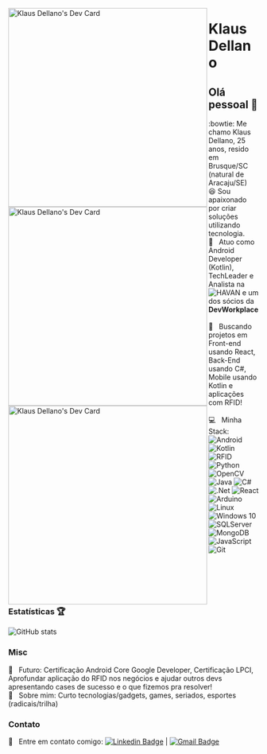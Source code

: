 <a href="https://app.daily.dev/klausdell"><img align="left" src="https://api.daily.dev/devcards/cecd62bd073e443ea95a7d9b698ff4e8.png?r=8yd" width="400" alt="Klaus Dellano's Dev Card"/></a>
<a href="https://app.daily.dev/DailyDevTips"><img align="left" src="https://github.com/kdds22/kdds22/blob/master/devcard.svg" width="400" alt="Klaus Dellano's Dev Card"/></a>

<a href="https://app.daily.dev/klausdell"><img align="left" src="https://github.com/kdds22/kdds22/blob/master/devcard.svg" width="400" alt="Klaus Dellano's Dev Card"/></a>


# Klaus Dellano

## Olá pessoal 👋

:bowtie: Me chamo Klaus Dellano, 25 anos, resido em Brusque/SC (natural de Aracaju/SE)<br/>
:satisfied: Sou apaixonado por criar soluções utilizando tecnologia.<br/>
 :rocket:  &nbsp; Atuo como Android Developer (Kotlin), TechLeader e Analista na <img alt="HAVAN" src="https://img.shields.io/badge/HAVAN-%230F1689.svg?&style=for-the-badge&logo=hugo&logoColor=white"/> e um dos sócios da **DevWorkplace**
 <br/><br/> :purple_heart: &nbsp; Buscando projetos em Front-end usando React, Back-End usando C#, Mobile usando Kotlin e aplicações com RFID!
 <br/><br/> :computer: &nbsp; Minha Stack: 
<img alt="Android" src="https://img.shields.io/badge/Android-3DDC84?style=for-the-badge&logo=android&logoColor=white" />
<img alt="Kotlin" src="https://img.shields.io/badge/kotlin-%230095D5.svg?&style=for-the-badge&logo=kotlin&logoColor=white"/>
<img alt="RFID" src="https://img.shields.io/badge/Rfid-%23e6e6fa.svg?&style=for-the-badge&logo=sonarsource&logoColor=black"/>
<img alt="Python" src="https://img.shields.io/badge/python-%2314354C.svg?&style=for-the-badge&logo=python&logoColor=white"/>
<img alt="OpenCV" src="https://img.shields.io/badge/opencv-%23white.svg?&style=for-the-badge&logo=opencv&logoColor=white"/>
<img alt="Java" src="https://img.shields.io/badge/java-%23ED8B00.svg?&style=for-the-badge&logo=java&logoColor=white"/>
<img alt="C#" src="https://img.shields.io/badge/c%23-%23239120.svg?&style=for-the-badge&logo=c-sharp&logoColor=white"/>
<img alt=".Net" src="https://img.shields.io/badge/.NET-5C2D91?style=for-the-badge&logo=.net&logoColor=white"/>
<img alt="React" src="https://img.shields.io/badge/react-%2320232a.svg?&style=for-the-badge&logo=react&logoColor=%2361DAFB"/>
<img alt="Arduino" src="https://img.shields.io/badge/-Arduino-00979D?style=for-the-badge&logo=Arduino&logoColor=white"/>
<img alt="Linux" src="https://img.shields.io/badge/Linux-%23FCC624?style=for-the-badge&logo=linux&logoColor=black" />
<img alt="Windows 10" src="https://img.shields.io/badge/Windows-0078D6?style=for-the-badge&logo=windows&logoColor=white" />
<img alt="SQLServer" src ="https://img.shields.io/badge/SQL%20Sever-CC2927?style=for-the-badge&logo=microsoft%20sql%20server&logoColor=white"/>
<img alt="MongoDB" src ="https://img.shields.io/badge/MongoDB-%234ea94b.svg?&style=for-the-badge&logo=mongodb&logoColor=white"/>
<img alt="JavaScript" src="https://img.shields.io/badge/javascript-%23323330.svg?&style=for-the-badge&logo=javascript&logoColor=%23F7DF1E"/>
<img alt="Git" src="https://img.shields.io/badge/git-%23F05033.svg?&style=for-the-badge&logo=git&logoColor=white"/>

<br/><br/><br/><br/>
### Estatísticas 🏆

![GitHub stats](https://github-readme-stats.vercel.app/api?username=kdds22&show_icons=true&theme=tokyonight&count_private=true)

 
 ### Misc
 
 :dart: &nbsp; Futuro: Certificação Android Core Google Developer, Certificação LPCI, Aprofundar aplicação do RFID nos negócios e ajudar outros devs apresentando cases de sucesso e o que fizemos pra resolver!
 <br/> 💬  &nbsp; Sobre mim: Curto tecnologias/gadgets, games, seriados, esportes (radicais/trilha)
 
 ### Contato
 :email: &nbsp; Entre em contato comigo: [![Linkedin Badge](https://img.shields.io/badge/LinkedIn-klaus--dellano-blue)](https://www.linkedin.com/in/klaus-dellano/) 
| 
[![Gmail Badge](https://img.shields.io/badge/-klaus.dd.sa@gmail.com-c14438?style=flat-square&logo=Gmail&logoColor=white&link=mailto:klaus.dd.sa@gmail.com)](mailto:klaus.dd.sa@gmail.com)
